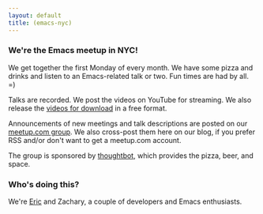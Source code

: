 ```yaml
---
layout: default
title: (emacs-nyc)
---
```


### We're the Emacs meetup in NYC!

We get together the first Monday of every month. We have some pizza and drinks and listen to an Emacs-related talk or two. Fun times are had by all. =)

Talks are recorded. We post the videos on YouTube for streaming. We also release the [videos for download] in a free format.

Announcements of new meetings and talk descriptions are posted on our [meetup.com group]. We also cross-post them here on our blog, if you prefer RSS and/or don't want to get a meetup.com account.

The group is sponsored by [thoughtbot], which provides the pizza, beer, and space.

### Who's doing this?

We're [Eric] and Zachary, a couple of developers and Emacs enthusiasts.

[videos for download]: /videos.html
[meetup.com group]: http://www.meetup.com/New-York-Emacs-Meetup/
[Eric]: http://www.tabfugni.cc
[thoughtbot]: http://thoughtbot.com
